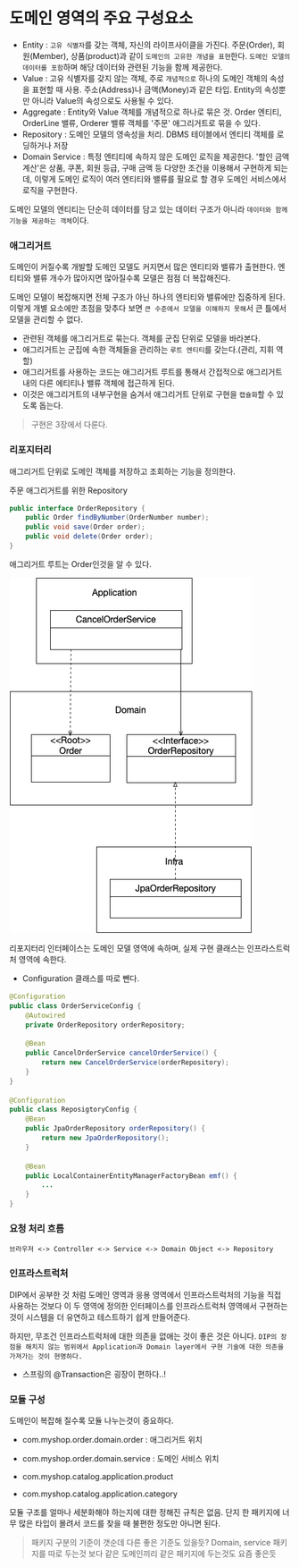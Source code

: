 # 도메인 영역의 주요 구성요소

- Entity : `고유 식별자`를 갖는 객체, 자신의 라이프사이클을 가진다. 주문(Order), 회원(Member), 상품(product)과 같이 `도메인의 고유한 개념을 표현`한다. `도메인 모델의 데이터를 포함`하며 해당 데이터와 관련된 기능을 함께 제공한다.
- Value : 고유 식별자를 갖지 않는 객체, 주로 `개념적으로` 하나의 도메인 객체의 속성을 표현할 때 사용. 주소(Address)나 금액(Money)과 같은 타입. Entity의 속성뿐만 아니라 Value의 속성으로도 사용될 수 있다.
- Aggregate : Entity와 Value 객체를 개념적으로 하나로 묶은 것. Order 엔티티, OrderLine 밸류, Orderer 밸류 객체를 '주문' 애그리거트로 묶을 수 있다.
- Repository : 도메인 모델의 영속성을 처리. DBMS 테이블에서 엔티티 객체를 로딩하거나 저장
- Domain Service : 특정 엔티티에 속하지 않은 도메인 로직을 제공한다. '할인 금액 계산'은 상품, 쿠폰, 회원 등급, 구매 금액 등 다양한 조건을 이용해서 구현하게 되는데, 이렇게 도메인 로직이 여러 엔티티와 밸류를 필요로 할 경우 도메인 서비스에서 로직을 구현한다.


도메인 모델의 엔티티는 단순히 데이터를 담고 있는 데이터 구조가 아니라 `데이터와 함께 기능을 제공하는 객체`이다.

### 애그리거트

도메인이 커질수록 개발할 도메인 모델도 커지면서 많은 엔티티와 밸류가 출현한다. 엔티티와 밸류 개수가 많아지면 많아질수록 모델은 점점 더 복잡해진다.

도메인 모델이 복잡해지면 전체 구조가 아닌 하나의 엔티티와 밸류에만 집중하게 된다. 이렇게 개별 요소에만 초점을 맞추다 보면 `큰 수준에서 모델을 이해하지 못해`서 큰 틀에서 모델을 관리할 수 없다.

- 관련된 객체를 애그리거트로 묶는다. 객체를 군집 단위로 모델을 바라본다.
- 애그리거트는 군집에 속한 객체들을 관리하는 `루트 엔티티`를 갖는다.(관리, 지휘 역할)
- 애그리거트를 사용하는 코드는 애그리거트 루트를 통해서 간접적으로 애그리거트 내의 다른 에티티나 밸류 객체에 접근하게 된다.
- 이것은 애그리거트의 내부구현을 숨겨서 애그리거트 단위로 구현을 `캡슐화`할 수 있도록 돕는다.

> 구현은 3장에서 다룬다.

### 리포지터리

애그리거트 단위로 도메인 객체를 저장하고 조회하는 기능을 정의한다.

주문 애그리거트를 위한 Repository
```java
public interface OrderRepository {
    public Order findByNumber(OrderNumber number);
    public void save(Order order);
    public void delete(Order order);
}
```

애그리거트 루트는 Order인것을 알 수 있다.

![repository img](../image/repository.png)

리포지터리 인터페이스는 도메인 모델 영역에 속하며, 실제 구현 클래스는 인프라스트럭처 영역에 속한다.

- Configuration 클래스를 따로 뺀다.

```java
@Configuration
public class OrderServiceConfig {
    @Autowired
    private OrderRepository orderRepository;
    
    @Bean
    public CancelOrderService cancelOrderService() {
        return new CancelOrderService(orderRepository);
    }
}

@Configuration
public class ReposigtoryConfig {
    @Bean
    public JpaOrderRepository orderRepository() {
        return new JpaOrderRepository();
    }
    
    @Bean
    public LocalContainerEntityManagerFactoryBean emf() {
        ...
    }
}
```

### 요청 처리 흐름

`브라우저 <-> Controller <-> Service <-> Domain Object <-> Repository`



### 인프라스트럭처 

DIP에서 공부한 것 처럼 도메인 영역과 응용 영역에서 인프라스트럭처의 기능을 직접 사용하는 것보다 이 두 영역에 정의한 인터페이스를 인프라스트럭처 영역에서 구현하는 것이 시스템을 더 유연하고 테스트하기 쉽게 만들어준다.

하지만, 무조건 인프라스트럭처에 대한 의존을 없애는 것이 좋은 것은 아니다. `DIP의 장점을 해치지 않는 범위에서 Application과 Domain layer에서 구현 기술에 대한 의존을 가져가는 것이 현명하다.`

- 스프링의 @Transaction은 굉장이 편하다..!


### 모듈 구성

도메인이 복잡해 질수록 모듈 나누는것이 중요하다. 

- com.myshop.order.domain.order : 애그리거트 위치
- com.myshop.order.domain.service : 도메인 서비스 위치

- com.myshop.catalog.application.product
- com.myshop.catalog.application.category

모듈 구조를 얼마나 세분화해야 하는지에 대한 정해진 규칙은 없음. 단지 한 패키지에 너무 많은 타입이 몰려서 코드를 찾을 때 불편한 정도만 아니면 된다.

> 패키지 구분의 기준이 갯순데 다른 좋은 기준도 있을듯?
Domain, service 패키지를 따로 두는것 보다 같은 도메인끼리 같은 패키지에 두는것도 요즘 좋은듯
